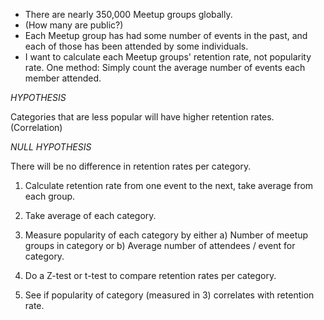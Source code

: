 * There are nearly 350,000 Meetup groups globally. 
* (How many are public?)
* Each Meetup group has had some number of events in the past, and each of those has been attended by some individuals. 
* I want to calculate each Meetup groups' retention rate, not popularity rate. One method: Simply count the average number of events each member attended. 

*HYPOTHESIS*

Categories that are less popular will have higher retention rates. (Correlation)

*NULL HYPOTHESIS*

There will be no difference in retention rates per category.

1. Calculate retention rate from one event to the next, take average from each group.

2. Take average of each category.

3. Measure popularity of each category by either a) Number of meetup groups in category or b) Average number of attendees / event for category.

4. Do a Z-test or t-test to compare retention rates per category.

5. See if popularity of category (measured in 3) correlates with retention rate.
